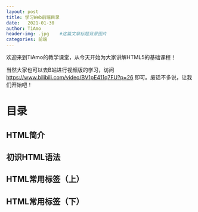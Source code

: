 ```yaml
---
layout: post
title: 学习Web前端目录
date:   2021-01-30
author: TiAmo
header-img: .jpg    #这篇文章标题背景图片
categories: 前端
---
```

欢迎来到TiAmo的教学课堂，从今天开始为大家讲解HTML5的基础课程！

当然大家也可以去B站进行视频版的学习，访问 https://www.bilibili.com/video/BV1pE411q7FU?p=26 即可。废话不多说，让我们开始吧！

# 目录
## HTML简介
## 初识HTML语法
## HTML常用标签（上）
## HTML常用标签（下）
